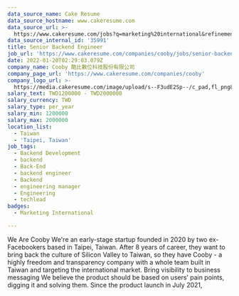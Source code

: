 ```yaml
---
data_source_name: Cake Resume
data_source_hostname: www.cakeresume.com
data_source_url: >-
  https://www.cakeresume.com/jobs?q=marketing%20international&refinementList%5Blang_name%5D%5B0%5D=English&refinementList%5Bsalary_type%5D=per_year&range%5Bsalary_range%5D%5Bmin%5D=1000000
data_source_internal_id: '35991'
title: Senior Backend Engineer
job_url: 'https://www.cakeresume.com/companies/cooby/jobs/senior-backend-engineer-305583'
date: 2022-01-20T02:29:03.079Z
company_name: Cooby 酷比數位科技股份有限公司
company_page_url: 'https://www.cakeresume.com/companies/cooby'
company_logo_url: >-
  https://media.cakeresume.com/image/upload/s--F3udE2Sp--/c_pad,fl_png8,h_200,w_200/v1633514897/m4n9qojrudybbl0zvkte.png
salary_text: TWD1200000 - TWD2000000
salary_currency: TWD
salary_type: per_year
salary_min: 1200000
salary_max: 2000000
location_list:
  - Taiwan
  - 'Taipei, Taiwan'
job_tags:
  - Backend Development
  - backend
  - Back-End
  - backend engineer
  - Backend
  - engineering manager
  - Engineering
  - techlead
badges:
  - Marketing International

---
```


We Are Cooby We're an early-stage startup founded in 2020 by two ex-Facebookers based in Taipei, Taiwan. After 8 years of career, they want to bring back the culture of Silicon Valley to Taiwan, so they have Cooby - a highly freedom and transparency company with a whole team built in Taiwan and targeting the international market. Bring visibility to business messaging We believe the product should be based on users’ pain points, digging it and solving them. Since the product launch in July 2021,